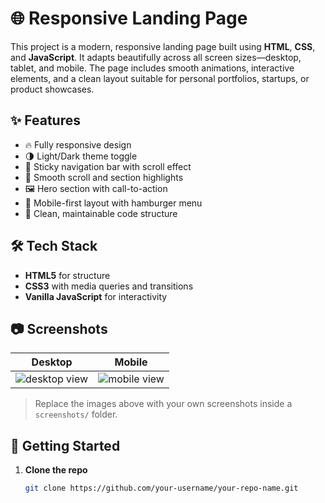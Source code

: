 # 🌐 Responsive Landing Page

This project is a modern, responsive landing page built using **HTML**, **CSS**, and **JavaScript**. It adapts beautifully across all screen sizes—desktop, tablet, and mobile. The page includes smooth animations, interactive elements, and a clean layout suitable for personal portfolios, startups, or product showcases.

## ✨ Features

- 🔥 Fully responsive design
- 🌗 Light/Dark theme toggle
- 🧭 Sticky navigation bar with scroll effect
- 🎯 Smooth scroll and section highlights
- 🖼️ Hero section with call-to-action
- 📱 Mobile-first layout with hamburger menu
- 🔧 Clean, maintainable code structure

## 🛠️ Tech Stack

- **HTML5** for structure  
- **CSS3** with media queries and transitions  
- **Vanilla JavaScript** for interactivity  

## 📷 Screenshots

| Desktop | Mobile |
|--------|--------|
| ![desktop view](screenshots/desktop.png) | ![mobile view](screenshots/mobile.png) |

> Replace the images above with your own screenshots inside a `screenshots/` folder.

## 🚀 Getting Started

1. **Clone the repo**
   ```bash
   git clone https://github.com/your-username/your-repo-name.git
